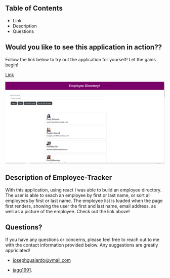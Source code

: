 
## Table of Contents


- Link
- Description
- Questions


## Would you like to see this application in action??

Follow the link below to try out the application for yourself! Let the gains begin!

[Link](https://salty-brushlands-40352.herokuapp.com/)

![Employee-Tracker](public/screenshot.png)

## Description of Employee-Tracker

With this application, using react I was able to build an employee directory. The user is able to seach an employee by first or last name, or sort all employees by first or last name. The employee list is loaded when the page first renders, showing the user the first and last name, email address, as well as a picture of the employee. Check out the link above!



## Questions?

If you have any questions or concerns, please feel free to reach out to me with the contact information provided below. Any suggestions are greatly appriciated!


- [josephguajardo@ymail.com](josephguajardo@ymail.com)

- [jagg1991](jagg1991).

